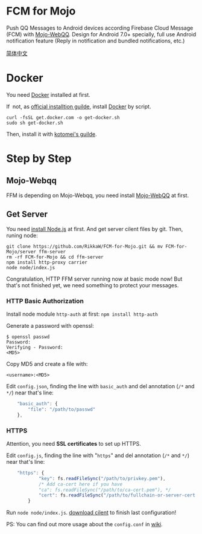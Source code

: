 # FCM for Mojo
Push QQ Messages to Android devices according Firebase Cloud Message (FCM) with [Mojo-WebQQ](https://github.com/sjdy521/Mojo-Webqq).
Design for Android 7.0+ specially, full use Android notification feature
(Reply in notification and bundled notifications, etc.)

[简体中文](/README_zh.md)

# Docker
You need [Docker](https://www.docker.com) installed at first.

If  not, as [official installtion guilde](https://www.docker.com/community-edition), 
install [Docker](https://www.docker.com) by script.

```Shell
curl -fsSL get.docker.com -o get-docker.sh
sudo sh get-docker.sh
```

Then, install it with [kotomei's guilde](https://github.com/kotomei/fcm-for-mojo/blob/master/README.md).

# Step by Step
## Mojo-Webqq
FFM is depending on Mojo-Webqq, you need install [Mojo-WebQQ](https://github.com/sjdy521/Mojo-Webqq) at first.

## Get Server
You need [install Node.js](https://nodejs.org/en/download/package-manager) at first.
And get server cilent files by git. Then, runing node:

```Shell
git clone https://github.com/RikkaW/FCM-for-Mojo.git && mv FCM-for-Mojo/server ffm-server
rm -rf FCM-for-Mojo && cd ffm-server
npm install http-proxy carrier
node node/index.js
```

Congratulation, HTTP FFM server running now at basic mode now!
But that's not finished yet, we need something to protect your messages.

### HTTP Basic Authorization
Install node module ```http-auth``` at first:
```npm install http-auth```

Generate a password with openssl:

```Shell
$ openssl passwd
Password:
Verifying - Password:
<MD5>
```

Copy MD5 and create a file with:

```
<username>:<MD5>
```

Edit ```config.json```, finding the line with ```basic_auth```
and del annotation (```/*``` and ```*/```) near that's line:

```js
	"basic_auth": {
		"file": "/path/to/passwd"
	},
```

### HTTPS
Attention, you need **SSL certificates** to set up HTTPS.

Edit ```config.js```, finding the line with "```https```"
and del annotation (```/*``` and ```*/```) near that's line:

```js
	"https": {
			"key": fs.readFileSync("/path/to/privkey.pem"),
			/* Add ca-cert here if you have
			"ca": fs.readFileSync("/path/to/ca-cert.pem"), */
			"cert": fs.readFileSync("/path/to/fullchain-or-server-cert.pem")
		}
```

Run ```node node/index.js```. [download cilent](https://github.com/RikkaW/FCM-for-Mojo/releases) to  finish last configuration!

PS: You can find out more usage about the ```config.conf``` in [wiki](https://github.com/RikkaW/FCM-for-Mojo/wiki/usage-of-config).
